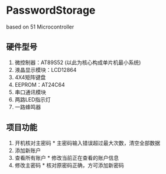 # PasswordStorage
based on 51 Microcontroller

## 硬件型号
  1. 微控制器：AT89S52 (以此为核心构成单片机最小系统)
  2. 液晶显示模块：LCD12864
  3. 4X4矩阵键盘
  4. EEPROM：AT24C64
  5. 串口通讯模块
  6. 两路LED指示灯
  7. 一路蜂鸣器

## 项目功能
  1. 开机核对主密码
    * 主密码输入错误超过最大次数，清空全部数据
  2. 添加新账户
  3. 查看所有账户
    * 修改当前正在查看的账户信息
  4. 修改主密码
    * 核对原密码正确，方可添加新密码
    

